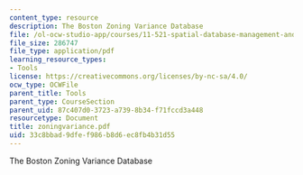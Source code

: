 ```yaml
---
content_type: resource
description: The Boston Zoning Variance Database
file: /ol-ocw-studio-app/courses/11-521-spatial-database-management-and-advanced-geographic-information-systems-spring-2003/33c8bbad9dfef986b8d6ec8fb4b31d55_zoningvariance.pdf
file_size: 286747
file_type: application/pdf
learning_resource_types:
- Tools
license: https://creativecommons.org/licenses/by-nc-sa/4.0/
ocw_type: OCWFile
parent_title: Tools
parent_type: CourseSection
parent_uid: 87c407d0-3723-a739-8b34-f71fccd3a448
resourcetype: Document
title: zoningvariance.pdf
uid: 33c8bbad-9dfe-f986-b8d6-ec8fb4b31d55
---
```

The Boston Zoning Variance Database